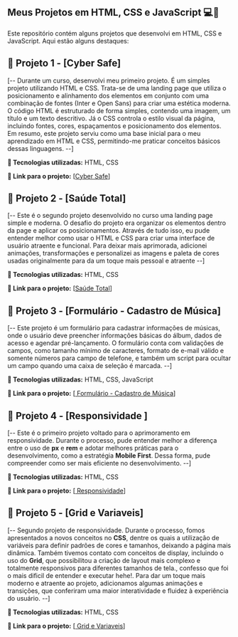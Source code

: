 ## Meus Projetos em HTML, CSS e JavaScript 💻🚀
Este repositório contém alguns projetos que desenvolvi em HTML, CSS e JavaScript. Aqui estão alguns destaques:

## 📁 Projeto 1 - [Cyber Safe]

[-- Durante um curso, desenvolvi meu primeiro projeto. É um simples projeto utilizando HTML e CSS. Trata-se de uma landing page que utiliza o posicionamento e alinhamento dos elementos em conjunto com uma combinação de fontes (Inter e Open Sans) para criar uma estética moderna. O código HTML é estruturado de forma simples, contendo uma imagem, um título e um texto descritivo. Já o CSS controla o estilo visual da página, incluindo fontes, cores, espaçamentos e posicionamento dos elementos. Em resumo, este projeto serviu como uma base inicial para o meu aprendizado em HTML e CSS, permitindo-me praticar conceitos básicos dessas linguagens. --]

**🚀 Tecnologias utilizadas:** HTML, CSS

**🔗 Link para o projeto:** [<a href="https://guilherme-dev15.github.io/Projetos-HTML-CSS-JAVASCRIPT/Projeto%2001%20-%20CyberSafe%20HTML-CSS/"  >Cyber Safe</a>]

## 📁 Projeto 2 - [Saúde Total]

[-- Este é o segundo projeto desenvolvido no curso uma landing page simple e moderna. O desafio do projeto era organizar os elementos dentro da page e aplicar os posicionamentos. Através de tudo isso, eu pude entender melhor como usar o HTML e CSS para criar uma interface de usuário atraente e funcional. Para deixar mais aprimorada, adicionei animações, transformações e personalizei  as imagens e paleta de cores usadas originalmente para da um toque mais pessoal e atraente --]

**🚀 Tecnologias utilizadas:** HTML, CSS

**🔗 Link para o projeto:** [<a href="https://guilherme-dev15.github.io/Projetos-HTML-CSS-JAVASCRIPT/Projeto%2002%20-%20Saude%20Total%20-%20HTML-CSS/"  >Saúde Total</a>]


## 📁 Projeto 3 - [Formulário - Cadastro de Música]

[-- Este projeto é um formulário para cadastrar informações de músicas, onde o usuário deve preencher informações básicas do álbum, dados de acesso e agendar pré-lançamento. O formulário conta com validações de campos, como tamanho mínimo de caracteres, formato de e-mail válido e somente números para campo de telefone, e também um script para ocultar um campo quando uma caixa de seleção é marcada. --]

**🚀 Tecnologias utilizadas:** HTML, CSS, JavaScript

**🔗 Link para o projeto:** [<a href="https://guilherme-dev15.github.io/Projetos-HTML-CSS-JAVASCRIPT/Projeto%2003%20-%20Forulário%20HTML-CSS/"  >
Formulário - Cadastro de Música</a>]

## 📁 Projeto 4 - [Responsividade ]

[-- Este é o primeiro projeto voltado para o aprimoramento em responsividade. Durante o processo, pude entender melhor a diferença entre o uso de **px** e **rem** e adotar melhores práticas para o desenvolvimento, como a estratégia **Mobile First**. Dessa forma, pude compreender como ser mais eficiente no desenvolvimento. --]

**🚀 Tecnologias utilizadas:** HTML, CSS

**🔗 Link para o projeto:** [<a href="https://guilherme-dev15.github.io/Projetos-HTML-CSS-JAVASCRIPT/Projeto%2004%20-%20Reponsividade/"  >
Responsividade</a>]

## 📁 Projeto 5 - [Grid e Variaveis]

[-- Segundo projeto de responsividade. Durante o processo, fomos apresentados a novos conceitos no **CSS**, dentre os quais a utilização de variáveis para definir padrões de cores e tamanhos, deixando a página mais dinâmica. Também tivemos contato com conceitos de display, incluindo o uso do **Grid**, que possibilitou a criação de layout mais complexo e totalmente responsivos para diferentes tamanhos de tela., confesso que foi o mais dificil de entender e executar hehe!. Para dar um toque mais moderno e atraente ao projeto, adicionamos algumas animações e transições, que conferiram uma maior interatividade e fluidez à experiência do usuário. --]

**🚀 Tecnologias utilizadas:** HTML, CSS

**🔗 Link para o projeto:** [<a href="https://guilherme-dev15.github.io/Projetos-HTML-CSS-JAVASCRIPT/Projeto%2005%20-%20Grid%20e%20Variaveis/"  >
Grid e Variaveis</a>]